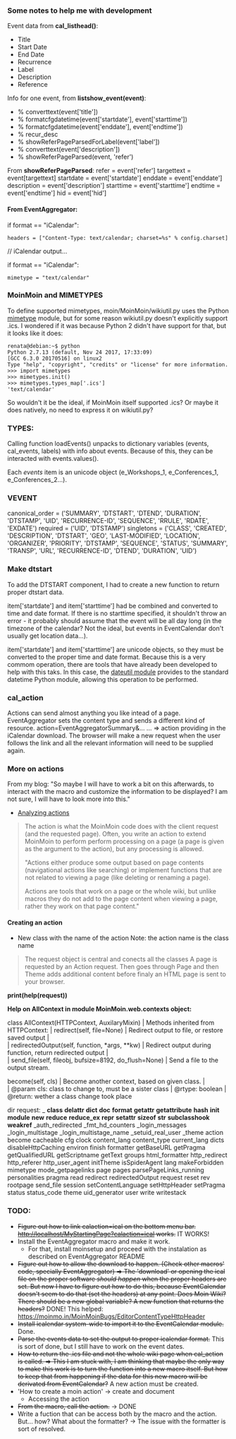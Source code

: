 ### Some notes to help me with development

Event data from **cal_listhead()**:

* Title
* Start Date
* End Date
* Recurrence
* Label
* Description
* Reference

Info for one event, from **listshow_event(event)**:

* % converttext(event['title'])
* % formatcfgdatetime(event['startdate'], event['starttime'])
* % formatcfgdatetime(event['enddate'], event['endtime'])
* % recur_desc
* % showReferPageParsedForLabel(event['label'])
* % converttext(event['description'])
* % showReferPageParsed(event, 'refer')

From **showReferPageParsed**:
refer = event['refer']
targettext = event[targettext]
startdate = event['startdate']
enddate = event['enddate']
description = event['description']
starttime = event['starttime']
endtime = event['endtime']
hid = event['hid']

#### From EventAggregator:

if format == "iCalendar":

    headers = ["Content-Type: text/calendar; charset=%s" % config.charset]

// iCalendar output...

if format == "iCalendar":

    mimetype = "text/calendar"

### MoinMoin and MIMETYPES

To define supported mimetypes, moin/MoinMoin/wikiutil.py uses the Python [mimetype](https://docs.python.org/2/library/mimetypes.html) module, but for some reason wikiutil.py doesn't explicitly support .ics. I wondered if it was because Python 2 didn't have support for that, but it looks like it does:

```
renata@debian:~$ python
Python 2.7.13 (default, Nov 24 2017, 17:33:09)
[GCC 6.3.0 20170516] on linux2
Type "help", "copyright", "credits" or "license" for more information.
>>> import mimetypes
>>> mimetypes.init()
>>> mimetypes.types_map['.ics']
'text/calendar'
```
So wouldn't it be the ideal, if MoinMoin itself supported .ics? Or maybe it does natively, no need to express it on wikiutil.py?

### TYPES:
Calling function loadEvents() unpacks to dictionary variables (events, cal_events, labels) with info about events. Because of this, they can be interacted with events.values().

Each *events* item is an unicode object (e_Workshops_1, e_Conferences_1, e_Conferences_2...).

### VEVENT
canonical_order = ('SUMMARY', 'DTSTART', 'DTEND', 'DURATION', 'DTSTAMP', 'UID', 'RECURRENCE-ID', 'SEQUENCE', 'RRULE', 'RDATE', 'EXDATE')
required = ('UID', 'DTSTAMP')
singletons = ('CLASS', 'CREATED', 'DESCRIPTION', 'DTSTART', 'GEO', 'LAST-MODIFIED', 'LOCATION', 'ORGANIZER', 'PRIORITY', 'DTSTAMP', 'SEQUENCE', 'STATUS', 'SUMMARY', 'TRANSP', 'URL', 'RECURRENCE-ID', 'DTEND', 'DURATION', 'UID')

### Make dtstart
To add the DTSTART component, I had to create a new function to return proper dtstart data.

item['startdate'] and item['starttime'] had be combined and converted to time and date format. If there is no starttime specified, it shouldn't throw an error - it probably should assume that the event will be all day long (in the timezone of the calendar? Not the ideal, but events in EventCalendar don't usually get location data...).

item['startdate'] and item['starttime'] are unicode objects, so they must be converted to the proper time and date format. Because this is a very commom operation, there are tools that have already been developed to help with this taks. In this case, the [dateutil module](https://dateutil.readthedocs.io/en/stable/) provides to the standard datetime Python module, allowing this operation to be performed.


### cal_action
Actions can send almost anything you like intead of a page.
EventAggregator sets the content type and sends a different kind of resource.
action=EventAggregatorSummary&...
... => action providing in the iCalendar download. The browser will make a new request when the user follows the link and all the relevant information will need to be supplied again.

### More on actions

From my blog: "So maybe I will have to work a bit on this afterwards, to interact with the macro and customize the information to be displayed? I am not sure, I will have to look more into this."

* [Analyzing actions](https://moinmo.in/ActionsAsViewsOperationsAndExports)

> The action is what the MoinMoin code does with the client request (and the requested page).  Often, you write an action to extend MoinMoin to perform perform processing on a page (a page is given as the argument to the action), but any processing is allowed.
>
> "Actions either produce some output based on page contents (navigational actions like searching) or implement functions that are not related to viewing a page (like deleting or renaming a page).
>
>Actions are tools that work on a page or the whole wiki, but unlike macros they do not add to the page content when viewing a page, rather they work on that page content."

#### **Creating an action**
- New class with the name of the action
Note: the action name is the class name

> The request object is central and conects all the classes
> A page is requested by an Action request. Then goes through Page and then Theme adds additional content before finaly an HTML page is sent to your browser.

**print(help(request))**

**Help on AllContext in module MoinMoin.web.contexts object:**

class AllContext(HTTPContext, AuxilaryMixin)
|  Methods inherited from HTTPContext:
|  redirect(self, file=None)
|      Redirect output to file, or restore saved output
|  
|  redirectedOutput(self, function, *args, **kw)
|      Redirect output during function, return redirected output
|  
|  send_file(self, fileobj, bufsize=8192, do_flush=None)
|      Send a file to the output stream.

become(self, cls)
 |      Become another context, based on given class.
 |      
 |      @param cls: class to change to, must be a sister class
 |      @rtype: boolean
 |      @return: wether a class change took place

 dir request:
_
__class__
__delattr__
__dict__
__doc__
__format__
__getattr__
__getattribute__
__hash__
__init__
__module__
__new__
__reduce__
__reduce_ex__
__repr__
__setattr__
__sizeof__
__str__
__subclasshook__
__weakref__
_auth_redirected
_fmt_hd_counters
_login_messages
_login_multistage
_login_multistage_name
_setuid_real_user
_theme
action
become
cacheable
cfg
clock
content_lang
content_type
current_lang
dicts
disableHttpCaching
environ
finish
formatter
getBaseURL
getPragma
getQualifiedURL
getScriptname
getText
groups
html_formatter
http_redirect
http_referer
http_user_agent
initTheme
isSpiderAgent
lang
makeForbidden
mimetype
mode_getpagelinks
page
pages
parsePageLinks_running
personalities
pragma
read
redirect
redirectedOutput
request
reset
rev
rootpage
send_file
session
setContentLanguage
setHttpHeader
setPragma
status
status_code
theme
uid_generator
user
write
writestack

### TODO:
* <del>Figure out how to link calaction=ical on the bottom menu bar. [http://localhost/MyStartingPage?calaction=ical](http://localhost/MyStartingPage?calaction=ical) works.</del> IT WORKS!
* Install the EventAggregator macro and make it work.
    - For that, install moinsetup and proceed with the instalation as described on EventAggregator README
* <del>Figure out how to allow the download to happen. (Check other macros' code, specially EventAggregator) => The 'download' or opening the ical file on the proper software *should happen* when the proper headers are set. But now I have to figure out how to do this, because EventCalendar doesn't seem to do that (set the headers) at any point. Does Moin Wiki? There should be a new global variable? A new function that returns the headers?</del> DONE! This helped: https://moinmo.in/MoinMoinBugs/EditorContentTypeHttpHeader
* <del>Install icalendar system-wide to import it to the EventCalendar module.</del> Done.
* <del>Parse the events data to set the output to proper icalendar format.</del> This is sort of done, but I still have to work on the event dates.
* <del>How to return the .ics file and not the whole wiki page when cal_action is called. => This I am stuck with, I am thinking that maybe the only way to make this work is to turn the function into a new macro itself. But how to keep that from happening if the data for this new macro will be derivated from EventCalendar?</del> A new action must be created.
* 'How to create a moin action' -> create and document
    - Accessing the action
* <del>From the macro, call the action.</del> -> DONE
* Write a fuction that can be access both by the macro and the action. But... how? What about the formatter? -> The issue with the formatter is sort of resolved.
